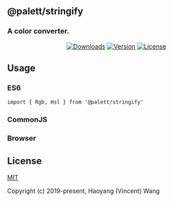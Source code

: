 ## @palett/stringify

### A color converter.

<p align="center">
  <a href="https://npmcharts.com/compare/@palett/stringify?minimal=true"><img src="https://img.shields.io/npm/dm/@palett/stringify.svg" alt="Downloads"></a>
  <a href="https://www.npmjs.com/package/@palett/stringify"><img src="https://img.shields.io/npm/v/@palett/stringify.svg" alt="Version"></a>
  <a href="https://www.npmjs.com/package/@palett/stringify"><img src="https://img.shields.io/npm/l/@palett/stringify.svg" alt="License"></a>
</p>

## Usage

### ES6

    import { Rgb, Hsl } from '@palett/stringify'

### CommonJS

### Browser

## License

[MIT](http://opensource.org/licenses/MIT)

Copyright (c) 2019-present, Haoyang (Vincent) Wang

